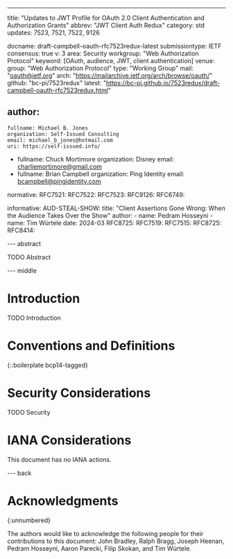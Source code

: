 ---
title: "Updates to JWT Profile for OAuth 2.0 Client Authentication and Authorization Grants"
abbrev: "JWT Client Auth Redux"
category: std
updates: 7523, 7521, 7522, 9126

docname: draft-campbell-oauth-rfc7523redux-latest
submissiontype: IETF
consensus: true
v: 3
area: Security
workgroup: "Web Authorization Protocol"
keyword: [OAuth, audience, JWT, client authentication]
venue:
  group: "Web Authorization Protocol"
  type: "Working Group"
  mail: "oauth@ietf.org"
  arch: "https://mailarchive.ietf.org/arch/browse/oauth/"
  github: "bc-pi/7523redux"
  latest: "https://bc-pi.github.io/7523redux/draft-campbell-oauth-rfc7523redux.html"

author:
 -
    fullname: Michael B. Jones
    organization: Self-Issued Consulting
    email: michael_b_jones@hotmail.com
    uri: https://self-issued.info/
 -
    fullname: Chuck Mortimore
    organization: Disney
    email: charliemortimore@gmail.com
 -
    fullname: Brian Campbell
    organization: Ping Identity
    email: bcampbell@pingidentity.com

normative:
  RFC7521:
  RFC7522:
  RFC7523:
  RFC9126:
  RFC6749:

informative:
  AUD-STEAL-SHOW:
    title: "Client Assertions Gone Wrong: When the Audience Takes Over the Show"
    author:
      -
        name: Pedram Hosseyni
      -
        name: Tim Würtele
    date: 2024-03
  RFC8725:
  RFC7519:
  RFC7515:
  RFC8725:
  RFC8414:


--- abstract

TODO Abstract


--- middle

# Introduction

TODO Introduction


# Conventions and Definitions

{::boilerplate bcp14-tagged}


# Security Considerations

TODO Security


# IANA Considerations

This document has no IANA actions.


--- back

# Acknowledgments
{:unnumbered}

The authors would like to acknowledge the following people for their contributions to this document:
John Bradley,
Ralph Bragg,
Joseph Heenan,
Pedram Hosseyni,
Aaron Parecki,
Filip Skokan,
and Tim Würtele.
